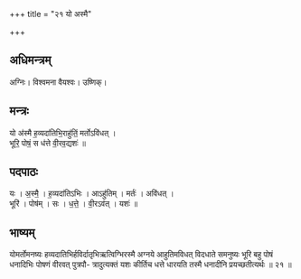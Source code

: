 +++
title = "२१ यो अस्मै"

+++
## अधिमन्त्रम्
अग्निः। विश्वमना वैयश्वः। उष्णिक्।

## मन्त्रः
यो अ॑स्मै ह॒व्यदा॑तिभि॒राहु॑तिं॒ मर्तोऽवि॑धत् ।  
भूरि॒ पोषं॒ स ध॑त्ते वी॒रव॒द्यशः॑ ॥

## पदपाठः
यः । अ॒स्मै॒ । ह॒व्यदा॑तिऽभिः । आऽहु॑तिम् । मर्तः॑ । अवि॑धत् ।  
भूरि॑ । पोष॑म् । सः । ध॒त्ते॒ । वी॒रऽव॑त् । यशः॑ ॥

## भाष्यम्
योमर्तोमनष्यः हव्यदातिभिर्हविर्दातृभिऋत्विग्भिरस्मै अग्नये आहुतिमविधत् विदधाते समनुष्यः भूरि बहु पोषं धनादिभिः पोषणं वीरवत् पुत्रपौ- त्रादुत्यक्तं यशः कीर्तिच धत्ते धारयति तस्मै धनादीनि प्रयच्छतीत्यर्थः ॥ २१ ॥